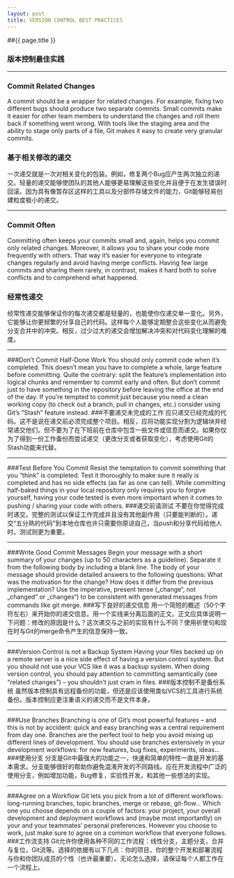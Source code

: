 ```yaml
---
layout: post
title: VERSION CONTROL BEST PRACTICES
---
```


##{{ page.title }}
### 版本控制最佳实践
----
### Commit Related Changes
A commit should be a wrapper for related changes. For example, fixing two different bugs should produce two separate commits. Small commits make it easier for other team members to understand the changes and roll them back if something went wrong. With tools like the staging area and the ability to stage only parts of a file, Git makes it easy to create very granular commits.
### 基于相关修改的递交
一次递交就是一次对相关变化的包装。例如，修复两个Bug应产生两次独立的递交。轻量的递交能够使团队的其他人能够更易理解这些变化并且便于在发生错误时回滚。因为具有像暂存区这样的工具以及分部件存储文件的能力，Git能够轻易创建粒度极小的递交。

----
### Commit Often
Committing often keeps your commits small and, again, helps you commit only related changes. Moreover, it allows you to share your code more frequently with others. That way it’s easier for everyone to integrate changes regularly and avoid having merge conflicts. Having few large commits and sharing them rarely, in contrast, makes it hard both to solve conflicts and to comprehend what happened.
### 经常性递交
经常性递交能够保证你的每次递交都是轻量的，也能使你仅递交单一变化。另外，它能够让你更频繁的分享自己的代码。这样每个人能够定期整合这些变化从而避免分支合并中的冲突。相反，过少过大的递交会增加解决冲突和对代码变化理解的难度。

---
###Don’t Commit Half-Done Work
You should only commit code when it’s completed. This doesn’t mean you have to complete a whole, large feature before committing. Quite the contrary: split the feature’s implementation into logical chunks and remember to commit early and often. But don’t commit just to have something in the repository before leaving the office at the end of the day. If you’re tempted to commit just because you need a clean working copy (to check out a branch, pull in changes, etc.) consider using Git’s “Stash” feature instead.
###不要递交未完成的工作
应只递交已经完成的代码。这不是说在递交前必须完成整个项目。相反，应将功能实现分割为逻辑块并经常递交他们。但不要为了在下班前在仓库中包含一些文件或信息而递交。如果你仅为了得到一份工作备份而尝试递交（更改分支或者获取变化），考虑使用Git的Stash功能来代替。

---
###Test Before You Commit
Resist the temptation to commit something that you “think” is completed. Test it thoroughly to make sure it really is completed and has no side effects (as far as one can tell). While committing half-baked things in your local repository only requires you to forgive yourself, having your code tested is even more important when it comes to pushing / sharing your code with others.
###递交前请测试
不要在你觉得完成时递交。完整的测试以保证工作完成并且没有其他副作用（只要能判断的）。递交“五分熟的代码”到本地仓库也许只需要你原谅自己，当push和分享代码给他人时，测试则更为重要。

---
###Write Good Commit Messages
Begin your message with a short summary of your changes (up to 50 characters as a guideline). Separate it from the following body by including a blank line. The body of your message should provide detailed answers to the following questions: What was the motivation for the change? How does it differ from the previous implementation? Use the imperative, present tense („change“, not „changed“ or „changes“) to be consistent with generated messages from commands like git merge.
###写下良好的递交信息
用一个简短的概述（50个字符左右）来开始你的递交信息。用一个实线来分离后面的正文。正文应具体说明一下问题：修改的原因是什么？这次递交与之前的实现有什么不同？使用祈使句和现在时与Git的merge命令产生的信息保持一致。

---
###Version Control is not a Backup System
Having your files backed up on a remote server is a nice side effect of having a version control system. But you should not use your VCS like it was a backup system. When doing version control, you should pay attention to committing semantically (see “related changes”) – you shouldn’t just cram in files.
###版本控制不是备份系统
虽然版本控制具有远程备份的功能，但还是应该使用类似VCS的工具进行系统备份。版本控制应更注重语义的递交而不是文件本身。

---
###Use Branches
Branching is one of Git’s most powerful features – and this is not by accident: quick and easy branching was a central requirement from day one. Branches are the perfect tool to help you avoid mixing up different lines of development. You should use branches extensively in your development workflows: for new features, bug fixes, experiments, ideas…
###使用分支
分支是Git中最强大的功能之一，快速和简单的特性一直是开发的基本需求。分支能够很好的帮助你避免混淆开发的不同路线。应在开发流程中广泛的使用分支，例如增加功能，Bug修复，实验性开发，和其他一些想法的实现。

---
###Agree on a Workflow
Git lets you pick from a lot of different workflows: long-running branches, topic branches, merge or rebase, git-flow… Which one you choose depends on a couple of factors: your project, your overall development and deployment workflows and (maybe most importantly) on your and your teammates’ personal preferences. However you choose to work, just make sure to agree on a common workflow that everyone follows.
###工作流支持
Git允许你使用各种不同的工作流程：线性分支，主题分支，合并与复位，Git流等。选择的依据有以下几点：你的项目，你的整个开发和部署流程与你和你团队成员的个性（也许最重要）。无论怎么选择，请保证每个人都工作在一个流程上。